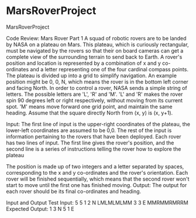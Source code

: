# MarsRoverProject
MarsRoverProject

Code Review: Mars Rover
Part 1
A squad of robotic rovers are to be landed by NASA on a plateau on Mars. This plateau, which is 
curiously rectangular, must be navigated by the rovers so that their on board cameras can get a 
complete view of the surrounding terrain to send back to Earth.
A rover's position and location is represented by a combination of x and y co-ordinates and a letter 
representing one of the four cardinal compass points. The plateau is divided up into a grid to 
simplify navigation. An example position might be 0, 0, N, which means the rover is in the bottom 
left corner and facing North.
In order to control a rover, NASA sends a simple string of letters. The possible letters are 'L', 'R' and 
'M'. 'L' and 'R' makes the rover spin 90 degrees left or right respectively, without moving from its 
current spot. 'M' means move forward one grid point, and maintain the same heading.
Assume that the square directly North from (x, y) is (x, y+1).

Input:
The first line of input is the upper-right coordinates of the plateau, the lower-left coordinates are 
assumed to be 0,0.
The rest of the input is information pertaining to the rovers that have been deployed. Each rover 
has two lines of input. The first line gives the rover's position, and the second line is a series of 
instructions telling the rover how to explore the plateau

The position is made up of two integers and a letter separated by spaces, corresponding to the x 
and y co-ordinates and the rover's orientation.
Each rover will be finished sequentially, which means that the second rover won't start to move 
until the first one has finished moving.
Output:
The output for each rover should be its final co-ordinates and heading.

Input and Output
Test Input: 
5 5
1 2 N 
LMLMLMLMM 
3 3 E
MMRMMRMRRM
Expected Output: 
1 3 N
5 1 E
